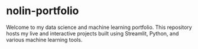 # nolin-portfolio
Welcome to my data science and machine learning portfolio.   This repository hosts my live and interactive projects built using Streamlit, Python, and various machine learning tools.

